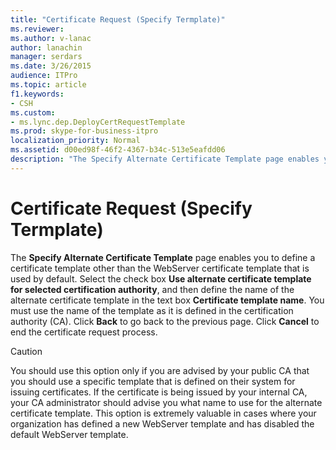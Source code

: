 ```yaml
---
title: "Certificate Request (Specify Termplate)"
ms.reviewer: 
ms.author: v-lanac
author: lanachin
manager: serdars
ms.date: 3/26/2015
audience: ITPro
ms.topic: article
f1.keywords:
- CSH
ms.custom:
- ms.lync.dep.DeployCertRequestTemplate
ms.prod: skype-for-business-itpro
localization_priority: Normal
ms.assetid: d00ed98f-46f2-4367-b34c-513e5eafdd06
description: "The Specify Alternate Certificate Template page enables you to define a certificate template other than the WebServer certificate template that is used by default. Select the check box Use alternate certificate template for selected certification authority, and then define the name of the alternate certificate template in the text box Certificate template name. You must use the name of the template as it is defined in the certification authority (CA). Click Back to go back to the previous page. Click Cancel to end the certificate request process."
---
```


# Certificate Request (Specify Termplate)
 
The **Specify Alternate Certificate Template** page enables you to define a certificate template other than the WebServer certificate template that is used by default. Select the check box **Use alternate certificate template for selected certification authority**, and then define the name of the alternate certificate template in the text box **Certificate template name**. You must use the name of the template as it is defined in the certification authority (CA). Click **Back** to go back to the previous page. Click **Cancel** to end the certificate request process.
  
> [!CAUTION]
> You should use this option only if you are advised by your public CA that you should use a specific template that is defined on their system for issuing certificates. If the certificate is being issued by your internal CA, your CA administrator should advise you what name to use for the alternate certificate template. This option is extremely valuable in cases where your organization has defined a new WebServer template and has disabled the default WebServer template. 
  

